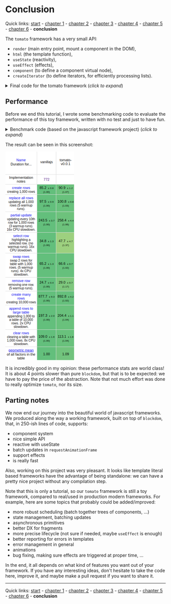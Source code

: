 # Conclusion

Quick links: [start](readme.md) - [chapter 1](part1.md) - [chapter 2](part2.md) - [chapter 3](part3.md) - [chapter 4](part4.md) - [chapter 5](part5.md) - [chapter 6](part6.md) - **conclusion**

The `tomato` framework has a very small API:

- `render` (main entry point, mount a component in the DOM),
- `html` (the template function),
- `useState` (reactivity),
- `useEffect` (effects),
- `component` (to define a component virtual node),
- `createIterator` (to define iterators, for efficiently processing lists).

<details>
  <summary>Final code for the tomato framework (<i>click to expand</i>)</summary>
  <!-- have to be followed by an empty line! -->

```js
// Component
let currentVNode = null;

class VComponent {
  constructor(C, props) {
    this.C = C;
    this.instance = null;
    this.props = props;
    this.isDestroyed = false;
    this.isParent = false;
    this.effects = [];
  }

  mount(parent, afterNode) {
    currentVNode = this;
    this.instance = this.C();
    this.node = this.instance(this.props);
    this.node.mount(parent, afterNode);
    this.isParent = currentVNode !== this;
    for (let effect of this.effects) {
      effect.perform();
    }
  }

  moveBefore(other, afterNode) {
    this.node.moveBefore(other ? other.node : null, afterNode);
  }

  patch(other) {
    if (!this.isDestroyed) {
      let current = currentVNode;
      let dirtyEffects = this.effects.filter((e) => e.checkDirty());
      this.node.patch(this.instance(other.props), this.isParent);
      for (let effect of dirtyEffects) {
        effect.perform();
      }
      this.isParent = this.isParent || current === currentVNode;
    }
  }

  beforeRemove() {
    for (let effect of this.effects) {
      effect.cleanup();
    }
    this.node.beforeRemove();
    this.isDestroyed = true;
  }

  remove() {
    this.node.remove();
  }

  firstNode() {
    return this.node.firstNode();
  }
}

function component(C, props) {
  return new VComponent(C, props);
}

// render function

function render(Comp, target) {
  let vnode = new VComponent(Comp);
  vnode.mount(target);
}

// html tagged template

let cache = new WeakMap();

function html(strings, ...args) {
  let template = cache.get(strings);
  if (!template) {
    template = compileTemplate(strings, args);
    cache.set(strings, template);
  }
  return template(args);
}

// template compiler

function compileTemplate(strings, args) {
  let dataIdx = [];
  let childrenIdx = [];
  let blockDescription = strings
    .map((str, index) => {
      let arg = args[index];
      if (arg !== undefined) {
        if (str.endsWith("=")) {
          // either a handler, a ref or an attribute
          let i = dataIdx.push(index) - 1;
          let match = str.match(/\b(\w+)=$/);
          let prefix = str.slice(0, -match[0].length);
          if (match[1].startsWith("on")) {
            let event = match[1].slice(2).toLowerCase();
            return `${prefix}block-handler-${i}="${event}"`;
          } else if (match[1] === "ref") {
            return `${prefix}block-ref="${i}"`;
          } else {
            return `${prefix}block-attribute-${i}="${match[1]}"`;
          }
        }
        if (typeof arg === "object" || arg === null) {
          let i = childrenIdx.push(index) - 1;
          return str + `<block-child-${i}/>`;
        } else {
          let i = dataIdx.push(index) - 1;
          return str + `<block-text-${i}/>`;
        }
      }
      return str;
    })
    .join("");
  let block = createBlock(blockDescription);
  return function template(args) {
    let data = dataIdx.map((i) => args[i]);
    let children = childrenIdx.map((i) => args[i]);
    return block(data, children);
  };
}

// scheduler

let pendingRenderings = new Set();

function scheduleRendering(fn) {
  if (!pendingRenderings.size) {
    requestAnimationFrame(() => {
      for (let vnode of pendingRenderings) {
        vnode.patch();
      }
      pendingRenderings.clear();
    });
  }
  pendingRenderings.add(fn);
}

// reactivity

function useState(value) {
  let vnode = currentVNode;

  let state = () => value;
  let setState = (newValue) => {
    value = newValue;
    scheduleRendering(vnode);
  };
  return [state, setState];
}

// effects management

const NO_OP = () => {};

class Effect {
  constructor(effect, depsFn = NO_OP) {
    this.fn = effect;
    this.depsFn = depsFn;
    this.deps = this.depsFn() || [];
    this.perform();
  }
  checkDirty() {
    let deps = this.deps;
    let newDeps = this.depsFn() || [];
    const isDirty = newDeps.some((val, i) => val !== deps[i]);
    if (isDirty) {
      this.deps = newDeps;
      this.cleanup();
    }
    return isDirty;
  }
  perform() {
    this.cleanup = this.fn() || NO_OP;
  }
}

function useEffect(effect, depsFn) {
  currentVNode.effects.push(new Effect(effect, depsFn));
}

// iterators

function createIterator(key, elemFn, depsFn) {
  if (!depsFn) {
    return function iterate(elems) {
      return list(
        elems.map((elem) => {
          let node = elemFn(elem);
          node.key = elem[key];
          return node;
        })
      );
    };
  }
  let cache = {};

  return function iterate(elems) {
    let nextCache = {};
    let result = list(
      elems.map((elem) => {
        let cacheKey = elem[key];
        let deps = depsFn(elem);
        let cachedElem = cache[cacheKey];
        if (cachedElem) {
          let cacheDeps = cachedElem.memo;
          let isSame = true;
          for (let i = 0, l = cacheDeps.length; i < l; i++) {
            if (deps[i] !== cacheDeps[i]) {
              isSame = false;
              break;
            }
          }
          if (isSame) {
            nextCache[cacheKey] = cachedElem;
            return cachedElem;
          }
        }
        let node = elemFn(elem);
        node.key = cacheKey;
        node.memo = deps;
        nextCache[cacheKey] = node;
        return node;
      })
    );
    cache = nextCache;
    return result;
  };
}
```

</details>

## Performance

Before we end this tutorial, I wrote some benchmarking code to evaluate the
performance of this toy framework, written with no test and just to have fun.

<details>
  <summary>Benchmark code (based on the javascript framework project) (<i>click to expand</i>)</summary>

```js
// -----------------------------------------------------------------------------
// data stuff
// -----------------------------------------------------------------------------

let idCounter = 1;
const adjectives = [
    "pretty",
    "large",
    "big",
    "small",
    "tall",
    "short",
    "long",
    "handsome",
    "plain",
    "quaint",
    "clean",
    "elegant",
    "easy",
    "angry",
    "crazy",
    "helpful",
    "mushy",
    "odd",
    "unsightly",
    "adorable",
    "important",
    "inexpensive",
    "cheap",
    "expensive",
    "fancy",
  ],
  colours = [
    "red",
    "yellow",
    "blue",
    "green",
    "pink",
    "brown",
    "purple",
    "brown",
    "white",
    "black",
    "orange",
  ],
  nouns = [
    "table",
    "chair",
    "house",
    "bbq",
    "desk",
    "car",
    "pony",
    "cookie",
    "sandwich",
    "burger",
    "pizza",
    "mouse",
    "keyboard",
  ];

function _random(max) {
  return Math.round(Math.random() * 1000) % max;
}

function buildData(count) {
  let data = new Array(count);
  for (let i = 0; i < count; i++) {
    const label = `${adjectives[_random(adjectives.length)]} ${colours[_random(colours.length)]} ${
      nouns[_random(nouns.length)]
    }`;
    data[i] = {
      id: idCounter++,
      label,
    };
  }
  return data;
}

// -----------------------------------------------------------------------------
// Row pure component
// -----------------------------------------------------------------------------

function Row(row, isSelected, selectRow, removeRow) {
  return html` <tr class=${isSelected ? "danger" : ""}>
    <td class="col-md-1">${row.id}</td>
    <td class="col-md-4">
      <a onClick=${() => selectRow(row.id)}>${row.label}</a>
    </td>
    <td class="col-md-1">
      <a onClick=${() => removeRow(row.id)}>
        <span class="glyphicon glyphicon-remove" aria-hidden="true" />
      </a>
    </td>
    <td class="col-md-6" />
  </tr>`;
}

// -----------------------------------------------------------------------------
// Main component
// -----------------------------------------------------------------------------

function Main() {
  let [rows, setRows] = useState([]);
  let [selectedRowId, setSelectedRowId] = useState(null);

  const run = () => {
    setRows(buildData(1000));
    setSelectedRowId(null);
  };
  const runLots = () => {
    setRows(buildData(10000));
    setSelectedRowId(null);
  };
  const add = () => setRows(rows().concat(buildData(1000)));
  const update = () => {
    let rowList = rows();
    let index = 0,
      len = rowList.length;
    while (index < len) {
      rowList[index].label = rowList[index].label + " !!!";
      index += 10;
    }
    setRows(rowList);
  };
  const clear = () => {
    setRows([]);
    setSelectedRowId(null);
  };
  const swapRows = () => {
    let rowList = rows();
    if (rowList.length > 998) {
      let tmp = rowList[1];
      rowList[1] = rowList[998];
      rowList[998] = tmp;
    }
    setRows(rowList);
  };

  let selectRow = (rowId) => setSelectedRowId(rowId);
  let removeRow = (rowId) => {
    const rowList = rows();
    const index = rowList.findIndex((row) => row.id === rowId);
    rowList.splice(index, 1);
    setRows(rowList);
  };

  let iterator = createIterator(
    "id",
    (row) => Row(row, row.id === selectedRowId(), selectRow, removeRow),
    (row) => [row.id === selectedRowId(), row.label]
  );

  return () => html` <div class="container">
    <div class="jumbotron">
      <div class="row">
        <div class="col-md-6">
          <h1>blockdom test keyed</h1>
        </div>
        <div class="col-md-6">
          <div class="row">
            <div class="col-sm-6 smallpad">
              <button type="button" class="btn btn-primary btn-block" id="run" onClick=${run}>
                Create 1,000 rows
              </button>
            </div>
            <div class="col-sm-6 smallpad">
              <button
                type="button"
                class="btn btn-primary btn-block"
                id="runlots"
                onClick=${runLots}
              >
                Create 10,000 rows
              </button>
            </div>
            <div class="col-sm-6 smallpad">
              <button type="button" class="btn btn-primary btn-block" id="add" onClick=${add}>
                Append 1,000 rows
              </button>
            </div>
            <div class="col-sm-6 smallpad">
              <button type="button" class="btn btn-primary btn-block" id="update" onClick=${update}>
                Update every 10th row
              </button>
            </div>
            <div class="col-sm-6 smallpad">
              <button type="button" class="btn btn-primary btn-block" id="clear" onClick=${clear}>
                Clear
              </button>
            </div>
            <div class="col-sm-6 smallpad">
              <button
                type="button"
                class="btn btn-primary btn-block"
                id="swaprows"
                onClick=${swapRows}
              >
                Swap Rows
              </button>
            </div>
          </div>
        </div>
      </div>
    </div>
    <table class="table table-hover table-striped test-data">
      <tbody>
        ${iterator(rows())}
      </tbody>
    </table>
    <span class="preloadicon glyphicon glyphicon-remove" aria-hidden="true" />
  </div>`;
}

render(Main, document.body);
```

</details>

The result can be seen in this screenshot:

![Benchmark](tomato_benchmark.png "Benchmark")

It is incredibly good in my opinion: these performance stats are world class!
It is about 4 points slower than pure `blockdom`, but that is to be expected:
we have to pay the price of the abstraction. Note that not much effort was done
to really optimize `tomato`, nor its size.

## Parting notes

We now end our journey into the beautiful world of javascript frameworks. We
produced along the way a working framework, built on top of `blockdom`, that,
in 250-ish lines of code, supports:

- component system
- nice simple API
- reactive with useState
- batch updates in `requestAnimationFrame`
- support effects
- is really fast

Also, working on this project was very pleasant. It looks like template literal
based frameworks have the advantage of being standalone: we can have a pretty
nice project without any compilation step.

Note that this is only a tutorial, so our `tomato` framework is still a toy
framework, compared to real/used in production modern frameworks. For example,
here are some topics that probably could be added/improved:

- more robust scheduling (batch together trees of components, ...)
- state management, batching updates
- asynchronous primitives
- better DX for fragments
- more precise lifecycle (not sure if needed, maybe `useEffect` is enough)
- better reporting for errors in templates
- error management in general
- animations
- bug fixing, making sure effects are triggered at proper time, ...

In the end, it all depends on what kind of features you want out of your framework.
If you have any interesting ideas, don't hesitate to take the code here, improve
it, and maybe make a pull request if you want to share it.

---

Quick links: [start](readme.md) - [chapter 1](part1.md) - [chapter 2](part2.md) - [chapter 3](part3.md) - [chapter 4](part4.md) - [chapter 5](part5.md) - [chapter 6](part6.md) - **conclusion**
